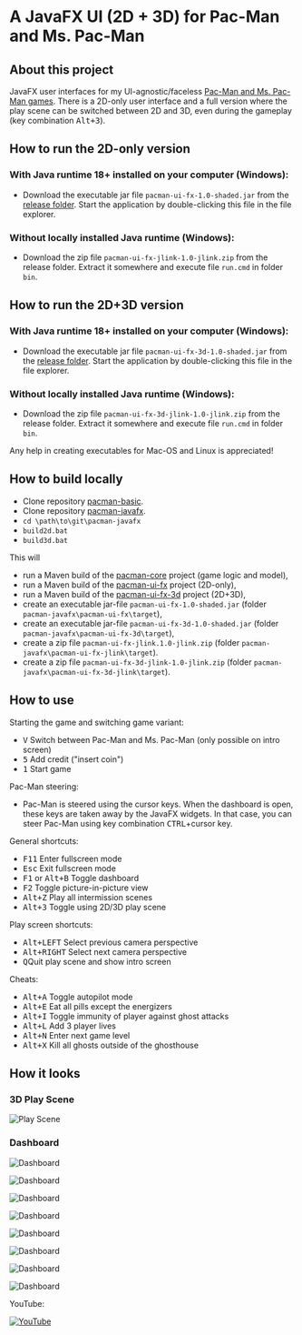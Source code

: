 # A JavaFX UI (2D + 3D) for Pac-Man and Ms. Pac-Man

## About this project

JavaFX user interfaces for my UI-agnostic/faceless [Pac-Man and Ms. Pac-Man games](https://github.com/armin-reichert/pacman-basic). There is a 2D-only user interface and
a full version where the play scene can be switched between 2D and 3D, even during the gameplay (key combination <kbd>Alt+3</kbd>).

## How to run the 2D-only version

### With Java runtime 18+ installed on your computer (Windows):

- Download the executable jar file `pacman-ui-fx-1.0-shaded.jar` from the [release folder](https://github.com/armin-reichert/pacman-javafx/releases). Start the application by double-clicking this file in the file explorer. 

### Without locally installed Java runtime (Windows):
- Download the zip file `pacman-ui-fx-jlink-1.0-jlink.zip` from the release folder. Extract it somewhere and execute file `run.cmd` in folder `bin`.  

## How to run the 2D+3D version

### With Java runtime 18+ installed on your computer (Windows):

- Download the executable jar file `pacman-ui-fx-3d-1.0-shaded.jar` from the [release folder](https://github.com/armin-reichert/pacman-javafx/releases). Start the application by double-clicking this file in the file explorer. 

### Without locally installed Java runtime (Windows):
- Download the zip file `pacman-ui-fx-3d-jlink-1.0-jlink.zip` from the release folder. Extract it somewhere and execute file `run.cmd` in folder `bin`.  

Any help in creating executables for Mac-OS and Linux is appreciated!

## How to build locally

- Clone repository [pacman-basic](https://github.com/armin-reichert/pacman-basic).
- Clone repository [pacman-javafx](https://github.com/armin-reichert/pacman-javafx).
- `cd \path\to\git\pacman-javafx`
- `build2d.bat`
- `build3d.bat`

This will 
- run a Maven build of the [pacman-core](https://github.com/armin-reichert/pacman-basic/tree/main/pacman-core) project (game logic and model),
- run a Maven build of the [pacman-ui-fx](pacman-ui-fx) project (2D-only),
- run a Maven build of the [pacman-ui-fx-3d](pacman-ui-fx-3d) project (2D+3D),
- create an executable jar-file `pacman-ui-fx-1.0-shaded.jar` (folder `pacman-javafx\pacman-ui-fx\target`),
- create an executable jar-file `pacman-ui-fx-3d-1.0-shaded.jar` (folder `pacman-javafx\pacman-ui-fx-3d\target`),
- create a zip file `pacman-ui-fx-jlink.1.0-jlink.zip` (folder `pacman-javafx\pacman-ui-fx-jlink\target`).
- create a zip file `pacman-ui-fx-3d-jlink-1.0-jlink.zip` (folder `pacman-javafx\pacman-ui-fx-3d-jlink\target`).

## How to use

Starting the game and switching game variant:
- <kbd>V</kbd> Switch between Pac-Man and Ms. Pac-Man (only possible on intro screen)
- <kbd>5</kbd> Add credit ("insert coin")
- <kbd>1</kbd> Start game

Pac-Man steering:
- Pac-Man is steered using the cursor keys. When the dashboard is open, these keys are taken away by the JavaFX widgets. 
In that case, you can steer Pac-Man using key combination <kbd>CTRL</kbd>+cursor key.

General shortcuts:
- <kbd>F11</kbd> Enter fullscreen mode
- <kbd>Esc</kbd> Exit fullscreen mode
- <kbd>F1</kbd> or <kbd>Alt+B</kbd> Toggle dashboard
- <kbd>F2</kbd> Toggle picture-in-picture view
- <kbd>Alt+Z</kbd> Play all intermission scenes
- <kbd>Alt+3</kbd> Toggle using 2D/3D play scene

Play screen shortcuts:
- <kbd>Alt+LEFT</kbd> Select previous camera perspective
- <kbd>Alt+RIGHT</kbd> Select next camera perspective
- <kbd>Q</kbd>Quit play scene and show intro screen

Cheats:
  - <kbd>Alt+A</kbd> Toggle autopilot mode
  - <kbd>Alt+E</kbd> Eat all pills except the energizers
  - <kbd>Alt+I</kbd> Toggle immunity of player against ghost attacks
  - <kbd>Alt+L</kbd> Add 3 player lives
  - <kbd>Alt+N</kbd> Enter next game level
  - <kbd>Alt+X</kbd> Kill all ghosts outside of the ghosthouse 

## How it looks

### 3D Play Scene

![Play Scene](doc/pacman-maze.png)

### Dashboard

![Dashboard](doc/dashboard-general.png)

![Dashboard](doc/dashboard-shortcuts.png)

![Dashboard](doc/dashboard-appearance.png)

![Dashboard](doc/dashboard-3d-settings.png)

![Dashboard](doc/dashboard-game-control.png)

![Dashboard](doc/dashboard-game-info.png)

![Dashboard](doc/dashboard-ghost-info.png)

![Dashboard](doc/dashboard-about.png)

YouTube:

[![YouTube](doc/thumbnail.jpg)](https://www.youtube.com/watch?v=_3iQ-PKXX6Y)
